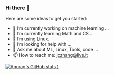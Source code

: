 ### Hi there 👋

Here are some ideas to get you started:

- 🔭 I’m currently working on machine learning ...
- 🌱 I’m currently learning Math and CS ...
- 👯 I’m using Linux.
- 🤔 I’m looking for help with ...
- 💬 Ask me about ML, Linux, Tools, code ...
- 📫 How to reach me: jczhang@live.it


[![Anurag's GitHub stats](https://github-readme-stats.vercel.app/api?username=flaviusbuffon&show_icons=true&theme=radical)
)](https://github.com/anuraghazra/github-readme-stats)
